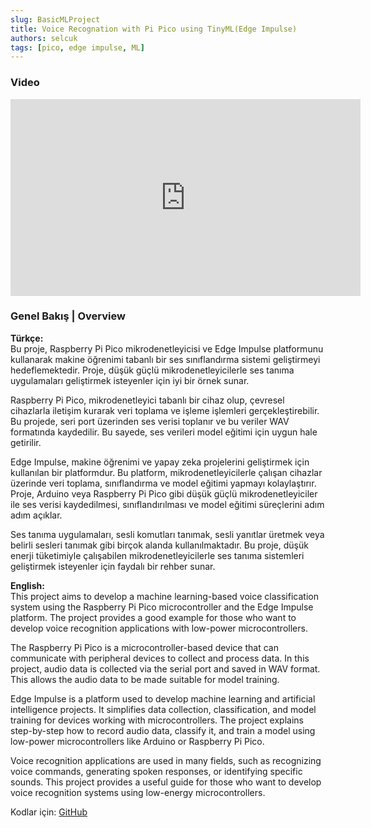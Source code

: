 ```yaml
---
slug: BasicMLProject
title: Voice Recognation with Pi Pico using TinyML(Edge Impulse)
authors: selcuk
tags: [pico, edge impulse, ML]
---
```


### Video  
<iframe width="560" height="315" src="https://youtube.com/embed/Wo9ATN-_wF4" frameborder="0" allowfullscreen></iframe>

### Genel Bakış | Overview  

**Türkçe:**  
Bu proje, Raspberry Pi Pico mikrodenetleyicisi ve Edge Impulse platformunu kullanarak makine öğrenimi tabanlı bir ses sınıflandırma sistemi geliştirmeyi hedeflemektedir. Proje, düşük güçlü mikrodenetleyicilerle ses tanıma uygulamaları geliştirmek isteyenler için iyi bir örnek sunar.

Raspberry Pi Pico, mikrodenetleyici tabanlı bir cihaz olup, çevresel cihazlarla iletişim kurarak veri toplama ve işleme işlemleri gerçekleştirebilir. Bu projede, seri port üzerinden ses verisi toplanır ve bu veriler WAV formatında kaydedilir. Bu sayede, ses verileri model eğitimi için uygun hale getirilir.

Edge Impulse, makine öğrenimi ve yapay zeka projelerini geliştirmek için kullanılan bir platformdur. Bu platform, mikrodenetleyicilerle çalışan cihazlar üzerinde veri toplama, sınıflandırma ve model eğitimi yapmayı kolaylaştırır. Proje, Arduino veya Raspberry Pi Pico gibi düşük güçlü mikrodenetleyiciler ile ses verisi kaydedilmesi, sınıflandırılması ve model eğitimi süreçlerini adım adım açıklar.

Ses tanıma uygulamaları, sesli komutları tanımak, sesli yanıtlar üretmek veya belirli sesleri tanımak gibi birçok alanda kullanılmaktadır. Bu proje, düşük enerji tüketimiyle çalışabilen mikrodenetleyicilerle ses tanıma sistemleri geliştirmek isteyenler için faydalı bir rehber sunar.

**English:**  
This project aims to develop a machine learning-based voice classification system using the Raspberry Pi Pico microcontroller and the Edge Impulse platform. The project provides a good example for those who want to develop voice recognition applications with low-power microcontrollers.

The Raspberry Pi Pico is a microcontroller-based device that can communicate with peripheral devices to collect and process data. In this project, audio data is collected via the serial port and saved in WAV format. This allows the audio data to be made suitable for model training.

Edge Impulse is a platform used to develop machine learning and artificial intelligence projects. It simplifies data collection, classification, and model training for devices working with microcontrollers. The project explains step-by-step how to record audio data, classify it, and train a model using low-power microcontrollers like Arduino or Raspberry Pi Pico.

Voice recognition applications are used in many fields, such as recognizing voice commands, generating spoken responses, or identifying specific sounds. This project provides a useful guide for those who want to develop voice recognition systems using low-energy microcontrollers.

Kodlar için:
[GitHub](https://github.com/selcukgk29/voice_commandPiPico)
